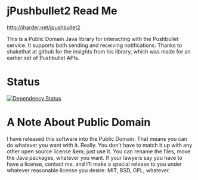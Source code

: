 jPushbullet2 Read Me
====================

http://iharder.net/jpushbullet2

This is a Public Domain Java library for interacting with the Pushbullet service. It supports both sending and receiving notifications. Thanks to shakethat at github for the insights from his library, which was made for an earlier set of Pushbullet APIs.

Status
======
[![Dependency Status](https://www.versioneye.com/user/projects/5422649677825ce6db0001c8/badge.png)](https://www.versioneye.com/user/projects/5422649677825ce6db0001c8)

A Note About Public Domain
==========================

I have released this software into the Public Domain. That means you can do whatever you want with it. Really. You don't have to match it up with any other open source license &em; just use it. You can rename the files, move the Java packages, whatever you want. If your lawyers say you have to have a license, contact me, and I'll make a special release to you under whatever reasonable license you desire: MIT, BSD, GPL, whatever.

